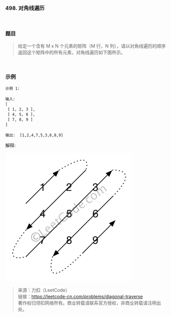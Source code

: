 ### 498. 对角线遍历

<br>

### 题目

> 给定一个含有 M x N 个元素的矩阵（M 行，N 列），请以对角线遍历的顺序返回这个矩阵中的所有元素，对角线遍历如下图所示。

<br>

### 示例
```
示例 1:

输入:
[
 [ 1, 2, 3 ],
 [ 4, 5, 6 ],
 [ 7, 8, 9 ]
]

输出:  [1,2,4,7,5,3,6,8,9]

```
解释:

![](./diagonal_traverse.png)


>来源：力扣（LeetCode）<br>
链接：https://leetcode-cn.com/problems/diagonal-traverse<br>
著作权归领扣网络所有。商业转载请联系官方授权，非商业转载请注明出处。

<br>

